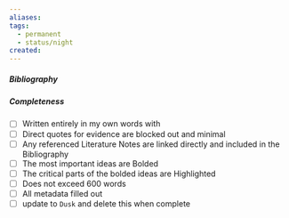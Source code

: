 ```yaml
---
aliases: 
tags:
  - permanent
  - status/night
created:
---
```

##### Bibliography

##### Completeness

- [ ] Written entirely in my own words with
- [ ] Direct quotes for evidence are blocked out and minimal
- [ ] Any referenced Literature Notes are linked directly and included in the Bibliography
- [ ] The most important ideas are Bolded
- [ ] The critical parts of the bolded ideas are Highlighted
- [ ] Does not exceed 600 words
- [ ] All metadata filled out
- [ ] update to `Dusk` and delete this when complete
